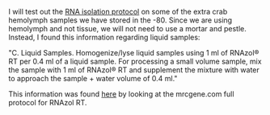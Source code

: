 I will test out the [RNA isolation protocol](https://github.com/RobertsLab/resources/blob/master/protocols/rna_isolation_rnazol_rt.md) on some of the extra crab hemolymph samples we have stored in the -80. Since we are using hemolymph and not tissue, we will not need to use a mortar and pestle. Instead, I found this information regarding liquid samples:


"C. Liquid Samples. Homogenize/lyse liquid samples using 1 ml of RNAzol® RT per 0.4 ml of a liquid sample. For processing a small volume sample, mix the sample with 1 ml of RNAzol® RT and supplement the mixture with water to approach the sample + water volume of 0.4 ml."

This information was found [here](https://www.mrcgene.com/wp-content/uploads/2017/04/RNAzolRTMarch2017.pdf) by looking at the mrcgene.com full protocol for RNAzol RT.
